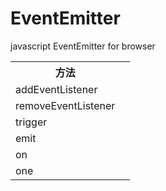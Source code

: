 EventEmitter
============

javascript EventEmitter for browser

<table>
    <tr>
        <th>方法</th>
        <th></th>
    </tr>
    <tr>
        <td>addEventListener</td>
        <td></td>
    </tr>
    <tr>
        <td>removeEventListener</td>
        <td></td>
    </tr>
    <tr>
        <td>trigger</td>
        <td></td>
    </tr>
    <tr>
        <td>emit</td>
        <td></td>
    </tr>
    <tr>
        <td>on</td>
        <td></td>
    </tr>
    <tr>
        <td>one</td>
        <td></td>
    </tr>
</table>
